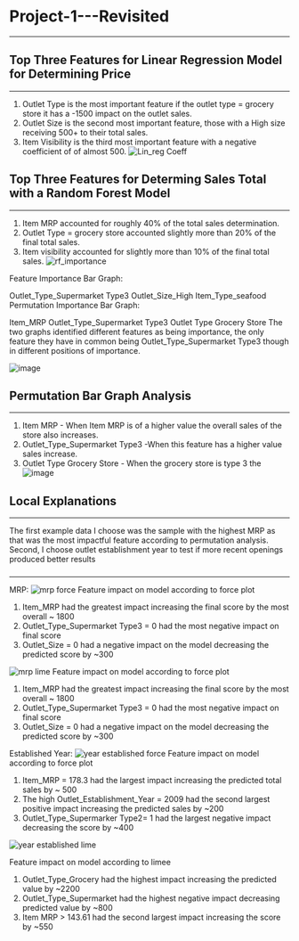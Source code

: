 # Project-1---Revisited
---
## Top Three Features for Linear Regression Model for Determining Price
---
1. Outlet Type is the most important feature if the outlet type = grocery store it has a -1500 impact on the outlet sales.
2. Outlet Size is the second most important feature, those with a High size receiving 500+ to their total sales.
3. Item Visibility is the third most important feature with a negative coefficient of of almost 500.
![Lin_reg Coeff](https://user-images.githubusercontent.com/49537432/232902015-3cf0a803-dd76-4596-8a30-9c1d1b966327.png)

## Top Three Features for Determing Sales Total with a Random Forest Model
---
1. Item MRP accounted for roughly 40% of the total sales determination. 
2. Outlet Type = grocery store accounted slightly more than 20% of the final total sales.
3. Item visibility accounted for slightly more than 10% of the final total sales.
![rf_importance](https://user-images.githubusercontent.com/49537432/232902154-fd9d783e-012f-425f-853f-d652a9b65d4a.png)

Feature Importance Bar Graph:

Outlet_Type_Supermarket Type3
Outlet_Size_High
Item_Type_seafood
Permutation Importance Bar Graph:

Item_MRP
Outlet_Type_Supermarket Type3
Outlet Type Grocery Store
The two graphs identified different features as being importance, the only feature they have in common being Outlet_Type_Supermarket Type3 though in different positions of importance.

![image](https://user-images.githubusercontent.com/49537432/233791564-a4c48678-2e53-4942-a166-087fbb182895.png)

## Permutation Bar Graph Analysis
---

1. Item MRP - When Item MRP is of a higher value the overall sales of the store also increases. 
2. Outlet_Type_Supermarket Type3 -When this feature has a higher value sales increase.
3. Outlet Type Grocery Store - When the grocery store is type 3 the 
![image](https://user-images.githubusercontent.com/49537432/233791677-0629e2b2-418b-48db-82ed-7c91a9153a03.png)

## Local Explanations
---

The first example data I choose was the sample with the highest MRP as that was the most impactful feature according to permutation analysis. Second, I choose outlet establishment year to test if more recent openings produced better results

###
---
MRP: 
![mrp force](https://user-images.githubusercontent.com/49537432/233804058-bc3f63aa-0e6f-4a18-9854-7db25fc36408.PNG)
Feature impact on model according to force plot
1. Item_MRP had the greatest impact increasing the final score by the most overall ~ 1800
2. Outlet_Type_Supermarket Type3 = 0 had the most negative impact on final score
3. Outlet_Size = 0 had a negative impact on the model decreasing the predicted score by ~300

![mrp lime](https://user-images.githubusercontent.com/49537432/233804060-ce2ee8fb-45c0-4e02-9233-cae0033383b5.PNG)
Feature impact on model according to force plot
1. Item_MRP had the greatest impact increasing the final score by the most overall ~ 1800
2. Outlet_Type_Supermarket Type3 = 0 had the most negative impact on final score
3. Outlet_Size = 0 had a negative impact on the model decreasing the predicted score by ~300

Established Year:
![year established force](https://user-images.githubusercontent.com/49537432/233804077-14956408-28ac-47fd-9091-08902c4d4b40.PNG)
Feature impact on model according to force plot
1. Item_MRP = 178.3 had the largest impact increasing the predicted total sales by ~ 500
2. The high Outlet_Establishment_Year = 2009 had the second largest positive impact increasing the predicted sales by ~200
3. Outlet_Type_Supermarker Type2= 1 had the largest negative impact decreasing the score by ~400

![year established lime](https://user-images.githubusercontent.com/49537432/233804088-f6ec1568-c4e1-4951-b644-1e84886b0f1a.PNG)

Feature impact on model according to limee
1. Outlet_Type_Grocery had the highest impact increasing the predicted value by ~2200
2. Outlet_Type_Supermarket had the highest negative impact decreasing predicted value by ~800
3. Item MRP > 143.61 had the second largest impact increasing the score by ~550
